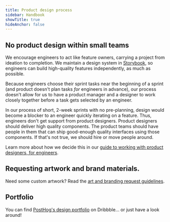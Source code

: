 ```yaml
---
title: Product design process
sidebar: Handbook
showTitle: true
hideAnchor: false
---
```


## No product design within small teams

We encourage engineers to act like feature owners, carrying a project from ideation to completion. We maintain a design system in [Storybook](https://storybook.posthog.net/), so engineers can build high-quality features independently, as much as possible.

Because engineers choose their sprint tasks near the beginning of a sprint (and product doesn't plan tasks _for_ engineers in advance), our process doesn't allow for us to have a product manager and a designer to work closely together before a task gets selected by an engineer.

In our process of short, 2-week sprints with no pre-planning, design would become a blocker to an engineer quickly iterating on a feature. Thus, engineers don't get support from product designers. Product designers should deliver high quality components. The product teams should have people in them that can ship good-enough quality interfaces using those components. If that's not true, we should hire or move people around.

Learn more about how we decide this in our [guide to working with product designers, for engineers](/handbook/engineering/product-design).


## Requesting artwork and brand materials.

Need some custom artwork? Read the [art and branding request guidelines](/handbook/design/art-requests). 

## Portfolio

You can find [PostHog's design portfolio](https://dribbble.com/posthog) on Dribbble... or just have a look around!
